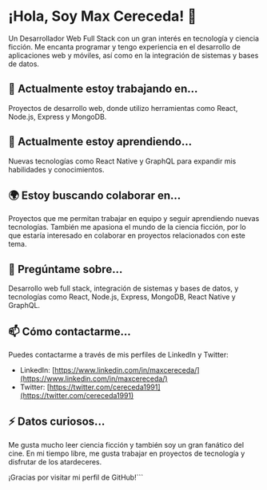 # ¡Hola, Soy Max Cereceda! 👋

Un Desarrollador Web Full Stack con un gran interés en tecnología y ciencia ficción. Me encanta programar y tengo experiencia en el desarrollo de aplicaciones web y móviles, así como en la integración de sistemas y bases de datos.

## 🔭 Actualmente estoy trabajando en...

Proyectos de desarrollo web, donde utilizo herramientas como React, Node.js, Express y MongoDB.

## 🌱 Actualmente estoy aprendiendo...

Nuevas tecnologías como React Native y GraphQL para expandir mis habilidades y conocimientos.

## 🌍 Estoy buscando colaborar en...

Proyectos que me permitan trabajar en equipo y seguir aprendiendo nuevas tecnologías. También me apasiona el mundo de la ciencia ficción, por lo que estaría interesado en colaborar en proyectos relacionados con este tema.

## 💬 Pregúntame sobre...

Desarrollo web full stack, integración de sistemas y bases de datos, y tecnologías como React, Node.js, Express, MongoDB, React Native y GraphQL.

## 📫 Cómo contactarme...

Puedes contactarme a través de mis perfiles de LinkedIn y Twitter:

- LinkedIn: [https://www.linkedin.com/in/maxcereceda/](https://www.linkedin.com/in/maxcereceda/)
- Twitter: [https://twitter.com/cereceda1991](https://twitter.com/cereceda1991)

## ⚡ Datos curiosos...

Me gusta mucho leer ciencia ficción y también soy un gran fanático del cine. En mi tiempo libre, me gusta trabajar en proyectos de tecnología y disfrutar de los atardeceres.

¡Gracias por visitar mi perfil de GitHub!```
